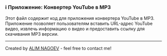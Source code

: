 ### ℹ️ Приложение: Конвертер YouTube в MP3

Этот файл содержит код для приложения конвертера YouTube в MP3.
Приложение позволяет пользователям вставить URL-адрес YouTube видео,
извлечь информацию о видео и предоставить ссылку для скачивания MP3 версии.

-----
Created by [ALIM NAGOEV](https://github.com/nagoev-id) - feel free to contact me!

